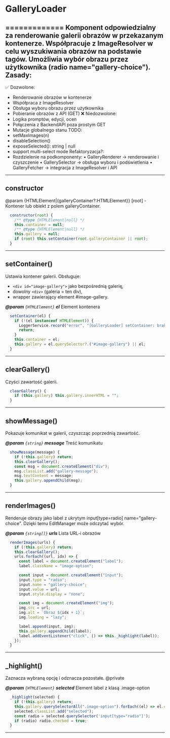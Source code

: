 # GalleryLoader

=============
Komponent odpowiedzialny za renderowanie galerii obrazów w przekazanym kontenerze.
Współpracuje z ImageResolver w celu wyszukiwania obrazów na podstawie tagów.
Umożliwia wybór obrazu przez użytkownika (radio name="gallery-choice").
Zasady:
-------
✅ Dozwolone:
  - Renderowanie obrazów w kontenerze
  - Współpraca z ImageResolver
  - Obsługa wyboru obrazu przez użytkownika
  - Pobieranie obrazów z API (GET)
❌ Niedozwolone:
  - Logika promptów, edycji, ocen
  - Połączenia z BackendAPI poza prostym GET
  - Mutacje globalnego stanu
TODO:
  - setMaxImages(n)
  - disableSelection()
  - exposeSelected(): string | null
  - support multi-select mode
Refaktoryzacja?:
  - Rozdzielenie na podkomponenty:
    • GalleryRenderer → renderowanie i czyszczenie
    • GallerySelector → obsługa wyboru i podświetlenia
    • GalleryFetcher → integracja z ImageResolver i API

---

## constructor

@param {HTMLElement|{galleryContainer?:HTMLElement}} [root] - Kontener lub obiekt z polem galleryContainer.

```javascript
  constructor(root) {
    /** @type {HTMLElement|null} */
    this.container = null;
    /** @type {HTMLElement|null} */
    this.gallery = null;
    if (root) this.setContainer(root.galleryContainer || root);
  }
```

---

## setContainer()

Ustawia kontener galerii. Obsługuje:
- `<div id="image-gallery">` jako bezpośrednią galerię,
- dowolny `<div>` (galeria = ten div),
- wrapper zawierający element #image-gallery.

**_@param_** *`{HTMLElement}`* _**el**_  Element kontenera

```javascript
  setContainer(el) {
    if (!(el instanceof HTMLElement)) {
      LoggerService.record("error", "[GalleryLoader] setContainer: brak HTMLElement", el);
      return;
    }
    this.container = el;
    this.gallery = el.querySelector?.("#image-gallery") || el;
  }
```

---

## clearGallery()

Czyści zawartość galerii.

```javascript
  clearGallery() {
    if (this.gallery) this.gallery.innerHTML = "";
  }
```

---

## showMessage()

Pokazuje komunikat w galerii, czyszcząc poprzednią zawartość.

**_@param_** *`{string}`* _**message**_  Treść komunikatu

```javascript
  showMessage(message) {
    if (!this.gallery) return;
    this.clearGallery();
    const msg = document.createElement("div");
    msg.classList.add("gallery-message");
    msg.textContent = message;
    this.gallery.appendChild(msg);
  }
```

---

## renderImages()

Renderuje obrazy jako label z ukrytym input[type=radio] name="gallery-choice".
Dzięki temu EditManager może odczytać wybór.

**_@param_** *`{string[]}`* _**urls**_  Lista URL-i obrazów

```javascript
  renderImages(urls) {
    if (!this.gallery) return;
    this.clearGallery();
    urls.forEach((url, idx) => {
      const label = document.createElement("label");
      label.className = "image-option";

      const input = document.createElement("input");
      input.type = "radio";
      input.name = "gallery-choice";
      input.value = url;
      input.style.display = "none";

      const img = document.createElement("img");
      img.src = url;
      img.alt = `Obraz ${idx + 1}`;
      img.loading = "lazy";

      label.append(input, img);
      this.gallery.appendChild(label);
      label.addEventListener("click", () => this._highlight(label));
    });
  }
```

---

## _highlight()

Zaznacza wybraną opcję i odznacza pozostałe.
@private

**_@param_** *`{HTMLElement}`* _**selected**_  Element label z klasą .image-option

```javascript
  _highlight(selected) {
    if (!this.gallery) return;
    this.gallery.querySelectorAll(".image-option").forEach((el) => el.classList.remove("selected"));
    selected.classList.add("selected");
    const radio = selected.querySelector('input[type="radio"]');
    if (radio) radio.checked = true;
  }
```

---
